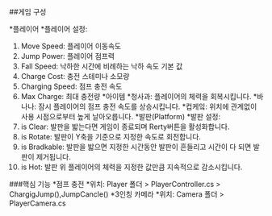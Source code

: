 ##게임 구성

*플레이어
  *플레이어 설정:
  1) Move Speed: 플레이어 이동속도
  2) Jump Power: 플레이어 점프력
  3) Fall Speed: 낙하한 시간에 비례하는 낙하 속도 기본 값
  4) Charge Cost: 충전 스테미나 소모량
  5) Charging Speed: 점프 충전 속도
  6) Max Charge: 최대 충전량
*아이템
  *청사과: 플레이어의 체력을 회복시킵니다.
  *바나나: 잠시 플레이어의 점프 충전 속도를 상승시킵니다.
  *컵케잌: 위치에 관계없이 사용 시점으로부터 높게 날아오릅니다.
*발판(Platform)
  *발판 설정:
  1) is Clear: 발판을 밟는다면 게임이 종료되며 Rerty버튼을 활성화합니다.
  2) is Rotate: 발판이 Y축을 기준으로 지정한 속도로 회전합니다. 
  3) is Bradkable: 발판을 밟으면 지정한 시간동안 발판이 흔들리고 시간이 다 되면 발판이 제거됩니다.
  4) is Hot: 발판 위 플레이어의 체력을 지정한 값만큼 지속적으로 감소시킵니다.


###핵심 기능
*점프 충전
  *위치: Player 폴더 > PlayerController.cs > ChargigJump(),JumpCancle()
*3인칭 카메라
  *위치: Camera 폴더 > PlayerCamera.cs
